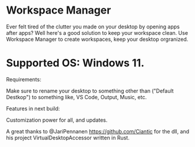 # Workspace Manager

Ever felt tired of the clutter you made on your desktop by opening apps after apps? 
Well here's a good solution to keep your workspace clean. Use Workspace Manager to create workspaces, keep your desktop orgranized. 


<h1>Supported OS: Windows 11. </h1>


Requirements:

Make sure to rename your desktop to something other than ("Default Destkop") to something like, VS Code, Output, Music, etc. 






Features in next build:

Customization power for all, and updates.



A great thanks to @JariPennanen https://github.com/Ciantic for the dll, and his project VirtualDesktopAccessor written in Rust. 
